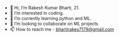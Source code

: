 - 👋 Hi, I’m Rakesh Kumar Bharti, 21.
- 👀 I’m interested in coding.
- 🌱 I’m currently learning python and ML.
- 💞️ I’m looking to collaborate on ML projects 
- 📫 How to reach me - bhartirakes7179@gmail.com

<!---
RedDrag911/RedDrag911 is a ✨ special ✨ repository because its `README.md` (this file) appears on your GitHub profile.
You can click the Preview link to take a look at your changes.
--->
